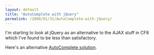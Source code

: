 ```yaml
---
layout: default
title: "AutoComplete with jQuery"
permalink: /2008/01/31/AutoComplete-with-jQuery/
---
```


<p>I'm starting to look at jQuery as an alternative to the AJAX stuff in CF8 which I've found to be less than satisfactory.</p>
<p>Here's an alternative <a href="http://www.pengoworks.com/workshop/jquery/autocomplete.htm" target="_blank">AutoComplete solution</a>.</p>